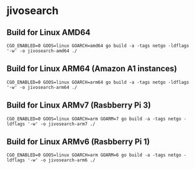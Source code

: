 # jivosearch

## Build for Linux AMD64 
`CGO_ENABLED=0 GOOS=linux GOARCH=amd64 go build -a -tags netgo -ldflags '-w' -o jivosearch-amd64 ./`

## Build for Linux ARM64 (Amazon A1 instances) 
`CGO_ENABLED=0 GOOS=linux GOARCH=arm64 go build -a -tags netgo -ldflags '-w' -o jivosearch-arm64 ./`

## Build for Linux ARMv7 (Rasbberry Pi 3) 
`CGO_ENABLED=0 GOOS=linux GOARCH=arm GOARM=7 go build -a -tags netgo -ldflags '-w' -o jivosearch-arm7 ./`

## Build for Linux ARMv6 (Rasbberry Pi 1) 
`CGO_ENABLED=0 GOOS=linux GOARCH=arm GOARM=6 go build -a -tags netgo -ldflags '-w' -o jivosearch-arm6 ./`
